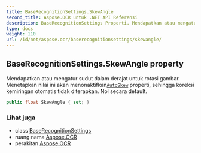 ```yaml
---
title: BaseRecognitionSettings.SkewAngle
second_title: Aspose.OCR untuk .NET API Referensi
description: BaseRecognitionSettings Properti. Mendapatkan atau mengatur sudut dalam derajat untuk rotasi gambar.  Menetapkan nilai ini akan menonaktifkanAutoSkew properti sehingga koreksi kemiringan otomatis tidak diterapkan. Nol secara default.
type: docs
weight: 110
url: /id/net/aspose.ocr/baserecognitionsettings/skewangle/
---
```

## BaseRecognitionSettings.SkewAngle property

Mendapatkan atau mengatur sudut dalam derajat untuk rotasi gambar.  Menetapkan nilai ini akan menonaktifkan[`AutoSkew`](../autoskew/) properti, sehingga koreksi kemiringan otomatis tidak diterapkan. Nol secara default.

```csharp
public float SkewAngle { set; }
```

### Lihat juga

* class [BaseRecognitionSettings](../)
* ruang nama [Aspose.OCR](../../baserecognitionsettings/)
* perakitan [Aspose.OCR](../../../)


